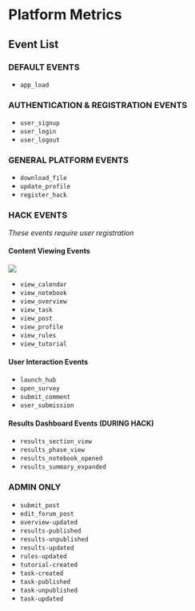# Platform Metrics

## Event List

### DEFAULT EVENTS
- `app_load`

### AUTHENTICATION & REGISTRATION EVENTS
- `user_signup`
- `user_login`
- `user_logout`

### GENERAL PLATFORM EVENTS
- `download_file`
- `update_profile`
- `register_hack`

### HACK EVENTS

*These events require user registration*

#### Content Viewing Events

![](img/hack_events.jpg)

- `view_calendar`
- `view_notebook`
- `view_overview`
- `view_task`
- `view_post`
- `view_profile`
- `view_rules`
- `view_tutorial`

#### User Interaction Events

- `launch_hub`
- `open_survey`
- `submit_comment`
- `user_submission`

#### Results Dashboard Events (DURING HACK)
- `results_section_view`
- `results_phase_view`
- `results_notebook_opened`
- `results_summary_expanded`

### ADMIN ONLY
- `submit_post`
- `edit_forum_post`
- `overview-updated`
- `results-published`
- `results-unpublished`
- `results-updated`
- `rules-updated`
- `tutorial-created`
- `task-created`
- `task-published`
- `task-unpublished`
- `task-updated`
